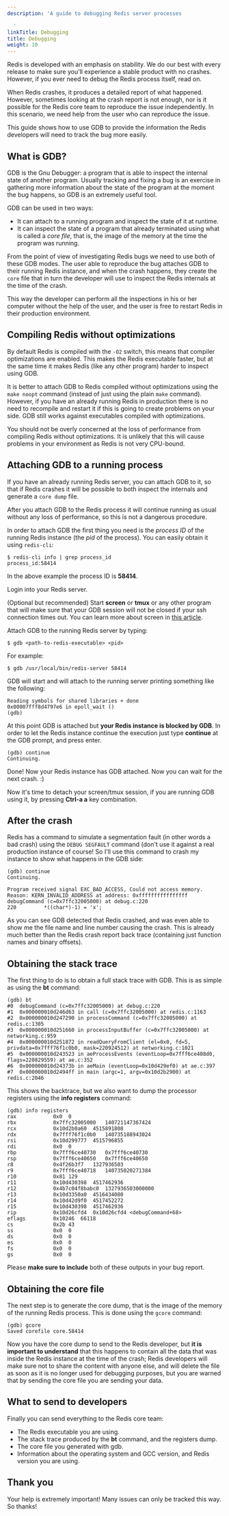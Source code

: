 ```yaml
---
description: 'A guide to debugging Redis server processes

  '
linkTitle: Debugging
title: Debugging
weight: 10
---
```


Redis is developed with an emphasis on stability. We do our best with
every release to make sure you'll experience a stable product with no
crashes. However, if you ever need to debug the Redis process itself, read on.

When Redis crashes, it produces a detailed report of what happened. However,
sometimes looking at the crash report is not enough, nor is it possible for
the Redis core team to reproduce the issue independently. In this scenario, we
need help from the user who can reproduce the issue.

This guide shows how to use GDB to provide the information the
Redis developers will need to track the bug more easily.

## What is GDB?

GDB is the Gnu Debugger: a program that is able to inspect the internal state
of another program. Usually tracking and fixing a bug is an exercise in
gathering more information about the state of the program at the moment the
bug happens, so GDB is an extremely useful tool.

GDB can be used in two ways:

* It can attach to a running program and inspect the state of it at runtime.
* It can inspect the state of a program that already terminated using what is called a *core file*, that is, the image of the memory at the time the program was running.

From the point of view of investigating Redis bugs we need to use both of these
GDB modes. The user able to reproduce the bug attaches GDB to their running Redis
instance, and when the crash happens, they create the `core` file that in turn
the developer will use to inspect the Redis internals at the time of the crash.

This way the developer can perform all the inspections in his or her computer
without the help of the user, and the user is free to restart Redis in their
production environment.

## Compiling Redis without optimizations

By default Redis is compiled with the `-O2` switch, this means that compiler
optimizations are enabled. This makes the Redis executable faster, but at the
same time it makes Redis (like any other program) harder to inspect using GDB.

It is better to attach GDB to Redis compiled without optimizations using the
`make noopt` command (instead of just using the plain `make` command). However,
if you have an already running Redis in production there is no need to recompile
and restart it if this is going to create problems on your side. GDB still works
against executables compiled with optimizations.

You should not be overly concerned at the loss of performance from compiling Redis
without optimizations. It is unlikely that this will cause problems in your
environment as Redis is not very CPU-bound.

## Attaching GDB to a running process

If you have an already running Redis server, you can attach GDB to it, so that
if Redis crashes it will be possible to both inspect the internals and generate
a `core dump` file.

After you attach GDB to the Redis process it will continue running as usual without
any loss of performance, so this is not a dangerous procedure.

In order to attach GDB the first thing you need is the *process ID* of the running
Redis instance (the *pid* of the process). You can easily obtain it using
`redis-cli`:

    $ redis-cli info | grep process_id
    process_id:58414

In the above example the process ID is **58414**.

Login into your Redis server.

(Optional but recommended) Start **screen** or **tmux** or any other program that will make sure that your GDB session will not be closed if your ssh connection times out. You can learn more about screen in [this article](http://www.linuxjournal.com/article/6340).

Attach GDB to the running Redis server by typing:

    $ gdb <path-to-redis-executable> <pid>

For example:

    $ gdb /usr/local/bin/redis-server 58414

GDB will start and will attach to the running server printing something like the following:

    Reading symbols for shared libraries + done
    0x00007fff8d4797e6 in epoll_wait ()
    (gdb)

At this point GDB is attached but **your Redis instance is blocked by GDB**. In
order to let the Redis instance continue the execution just type **continue** at
the GDB prompt, and press enter.

    (gdb) continue
    Continuing.

Done! Now your Redis instance has GDB attached. Now you can wait for the next crash. :)

Now it's time to detach your screen/tmux session, if you are running GDB using it, by
pressing **Ctrl-a a** key combination.

## After the crash

Redis has a command to simulate a segmentation fault (in other words a bad crash) using
the `DEBUG SEGFAULT` command (don't use it against a real production instance of course!
So I'll use this command to crash my instance to show what happens in the GDB side:

    (gdb) continue
    Continuing.

    Program received signal EXC_BAD_ACCESS, Could not access memory.
    Reason: KERN_INVALID_ADDRESS at address: 0xffffffffffffffff
    debugCommand (c=0x7ffc32005000) at debug.c:220
    220         *((char*)-1) = 'x';

As you can see GDB detected that Redis crashed, and was even able to show me
the file name and line number causing the crash. This is already much better
than the Redis crash report back trace (containing just function names and
binary offsets).

## Obtaining the stack trace

The first thing to do is to obtain a full stack trace with GDB. This is as
simple as using the **bt** command:

    (gdb) bt
    #0  debugCommand (c=0x7ffc32005000) at debug.c:220
    #1  0x000000010d246d63 in call (c=0x7ffc32005000) at redis.c:1163
    #2  0x000000010d247290 in processCommand (c=0x7ffc32005000) at redis.c:1305
    #3  0x000000010d251660 in processInputBuffer (c=0x7ffc32005000) at networking.c:959
    #4  0x000000010d251872 in readQueryFromClient (el=0x0, fd=5, privdata=0x7fff76f1c0b0, mask=220924512) at networking.c:1021
    #5  0x000000010d243523 in aeProcessEvents (eventLoop=0x7fff6ce408d0, flags=220829559) at ae.c:352
    #6  0x000000010d24373b in aeMain (eventLoop=0x10d429ef0) at ae.c:397
    #7  0x000000010d2494ff in main (argc=1, argv=0x10d2b2900) at redis.c:2046

This shows the backtrace, but we also want to dump the processor registers using the **info registers** command:

    (gdb) info registers
    rax            0x0  0
    rbx            0x7ffc32005000   140721147367424
    rcx            0x10d2b0a60  4515891808
    rdx            0x7fff76f1c0b0   140735188943024
    rsi            0x10d299777  4515796855
    rdi            0x0  0
    rbp            0x7fff6ce40730   0x7fff6ce40730
    rsp            0x7fff6ce40650   0x7fff6ce40650
    r8             0x4f26b3f7   1327936503
    r9             0x7fff6ce40718   140735020271384
    r10            0x81 129
    r11            0x10d430398  4517462936
    r12            0x4b7c04f8babc0  1327936503000000
    r13            0x10d3350a0  4516434080
    r14            0x10d42d9f0  4517452272
    r15            0x10d430398  4517462936
    rip            0x10d26cfd4  0x10d26cfd4 <debugCommand+68>
    eflags         0x10246  66118
    cs             0x2b 43
    ss             0x0  0
    ds             0x0  0
    es             0x0  0
    fs             0x0  0
    gs             0x0  0

Please **make sure to include** both of these outputs in your bug report.

## Obtaining the core file

The next step is to generate the core dump, that is the image of the memory of the running Redis process. This is done using the `gcore` command:

    (gdb) gcore
    Saved corefile core.58414

Now you have the core dump to send to the Redis developer, but **it is important
to understand** that this happens to contain all the data that was inside the
Redis instance at the time of the crash; Redis developers will make sure not to
share the content with anyone else, and will delete the file as soon as it is no
longer used for debugging purposes, but you are warned that by sending the core
file you are sending your data.

## What to send to developers

Finally you can send everything to the Redis core team:

* The Redis executable you are using.
* The stack trace produced by the **bt** command, and the registers dump.
* The core file you generated with gdb.
* Information about the operating system and GCC version, and Redis version you are using.

## Thank you

Your help is extremely important! Many issues can only be tracked this way. So
thanks!
